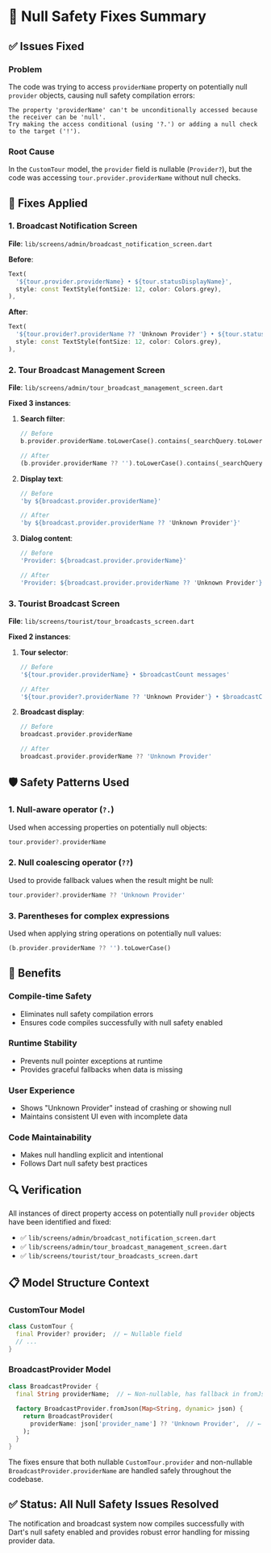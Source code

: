 # 🔧 Null Safety Fixes Summary

## ✅ Issues Fixed

### Problem
The code was trying to access `providerName` property on potentially null `provider` objects, causing null safety compilation errors:

```
The property 'providerName' can't be unconditionally accessed because the receiver can be 'null'.
Try making the access conditional (using '?.') or adding a null check to the target ('!').
```

### Root Cause
In the `CustomTour` model, the `provider` field is nullable (`Provider?`), but the code was accessing `tour.provider.providerName` without null checks.

## 🔧 Fixes Applied

### 1. **Broadcast Notification Screen**
**File**: `lib/screens/admin/broadcast_notification_screen.dart`

**Before**:
```dart
Text(
  '${tour.provider.providerName} • ${tour.statusDisplayName}',
  style: const TextStyle(fontSize: 12, color: Colors.grey),
),
```

**After**:
```dart
Text(
  '${tour.provider?.providerName ?? 'Unknown Provider'} • ${tour.statusDisplayName}',
  style: const TextStyle(fontSize: 12, color: Colors.grey),
),
```

### 2. **Tour Broadcast Management Screen**
**File**: `lib/screens/admin/tour_broadcast_management_screen.dart`

**Fixed 3 instances**:

1. **Search filter**:
   ```dart
   // Before
   b.provider.providerName.toLowerCase().contains(_searchQuery.toLowerCase())
   
   // After
   (b.provider.providerName ?? '').toLowerCase().contains(_searchQuery.toLowerCase())
   ```

2. **Display text**:
   ```dart
   // Before
   'by ${broadcast.provider.providerName}'
   
   // After
   'by ${broadcast.provider.providerName ?? 'Unknown Provider'}'
   ```

3. **Dialog content**:
   ```dart
   // Before
   'Provider: ${broadcast.provider.providerName}'
   
   // After
   'Provider: ${broadcast.provider.providerName ?? 'Unknown Provider'}'
   ```

### 3. **Tourist Broadcast Screen**
**File**: `lib/screens/tourist/tour_broadcasts_screen.dart`

**Fixed 2 instances**:

1. **Tour selector**:
   ```dart
   // Before
   '${tour.provider.providerName} • $broadcastCount messages'
   
   // After
   '${tour.provider?.providerName ?? 'Unknown Provider'} • $broadcastCount messages'
   ```

2. **Broadcast display**:
   ```dart
   // Before
   broadcast.provider.providerName
   
   // After
   broadcast.provider.providerName ?? 'Unknown Provider'
   ```

## 🛡️ Safety Patterns Used

### 1. **Null-aware operator (`?.`)**
Used when accessing properties on potentially null objects:
```dart
tour.provider?.providerName
```

### 2. **Null coalescing operator (`??`)**
Used to provide fallback values when the result might be null:
```dart
tour.provider?.providerName ?? 'Unknown Provider'
```

### 3. **Parentheses for complex expressions**
Used when applying string operations on potentially null values:
```dart
(b.provider.providerName ?? '').toLowerCase()
```

## 🎯 Benefits

### **Compile-time Safety**
- Eliminates null safety compilation errors
- Ensures code compiles successfully with null safety enabled

### **Runtime Stability**
- Prevents null pointer exceptions at runtime
- Provides graceful fallbacks when data is missing

### **User Experience**
- Shows "Unknown Provider" instead of crashing or showing null
- Maintains consistent UI even with incomplete data

### **Code Maintainability**
- Makes null handling explicit and intentional
- Follows Dart null safety best practices

## 🔍 Verification

All instances of direct property access on potentially null `provider` objects have been identified and fixed:

- ✅ `lib/screens/admin/broadcast_notification_screen.dart`
- ✅ `lib/screens/admin/tour_broadcast_management_screen.dart`  
- ✅ `lib/screens/tourist/tour_broadcasts_screen.dart`

## 📋 Model Structure Context

### **CustomTour Model**
```dart
class CustomTour {
  final Provider? provider;  // ← Nullable field
  // ...
}
```

### **BroadcastProvider Model**
```dart
class BroadcastProvider {
  final String providerName;  // ← Non-nullable, has fallback in fromJson
  
  factory BroadcastProvider.fromJson(Map<String, dynamic> json) {
    return BroadcastProvider(
      providerName: json['provider_name'] ?? 'Unknown Provider',  // ← Safe fallback
    );
  }
}
```

The fixes ensure that both nullable `CustomTour.provider` and non-nullable `BroadcastProvider.providerName` are handled safely throughout the codebase.

## ✅ Status: All Null Safety Issues Resolved

The notification and broadcast system now compiles successfully with Dart's null safety enabled and provides robust error handling for missing provider data.